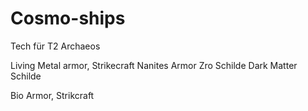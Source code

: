 # Cosmo-ships
 
Tech für T2 Archaeos

Living Metal armor, Strikecraft
Nanites Armor
Zro Schilde
Dark Matter Schilde

Bio Armor, Strikcraft

